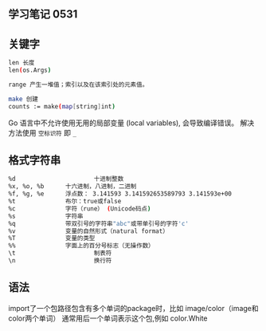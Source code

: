## 学习笔记 0531

## 关键字
```bash
len 长度
len(os.Args)

range 产生一堆值；索引以及在该索引处的元素值。

make 创建
counts := make(map[string]int)

```

Go 语言中不允许使用无用的局部变量 (local variables), 会导致编译错误。
解决方法使用 `空标识符` 即 `_`

## 格式字符串

```bash
%d 						十进制整数
%x, %o, %b  	十六进制，八进制，二进制
%f, %g, %e  	浮点数： 3.141593 3.141592653589793 3.141593e+00
%t          	布尔：true或false
%c          	字符（rune） (Unicode码点)
%s          	字符串
%q          	带双引号的字符串"abc"或带单引号的字符'c'
%v          	变量的自然形式（natural format）
%T          	变量的类型
%%          	字面上的百分号标志（无操作数）
\t						制表符
\n 						换行符
```

## 语法
import了一个包路径包含有多个单词的package时，比如 image/color（image和color两个单词）
通常用后一个单词表示这个包,例如 color.White